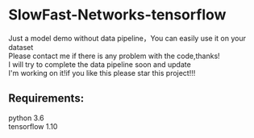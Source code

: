 # SlowFast-Networks-tensorflow

  Just a model demo without data pipeline，You can easily use it on your dataset<br>
  Please contact me if there is any problem with the code,thanks!<br>
  I will try to complete the data pipeline soon and update<br>
  I'm working on it!if you like this please star this project!!!<br>

Requirements:<br>
------
  python 3.6<br>
  tensorflow 1.10<br>

